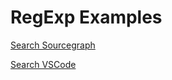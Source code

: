 # RegExp Examples

[Search Sourcegraph](https://sourcegraph.com/search?q=repo:%5Egithub%5C.com/mrhuangyuhui/notes%24+%23regexp-example&patternType=literal)

[Search VSCode](/searches/regexp-example.code-search)
